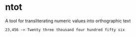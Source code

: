 # ntot
A tool for transliterating numeric values into orthographic text

    23,456 -> Twenty three thousand four hundred fifty six
